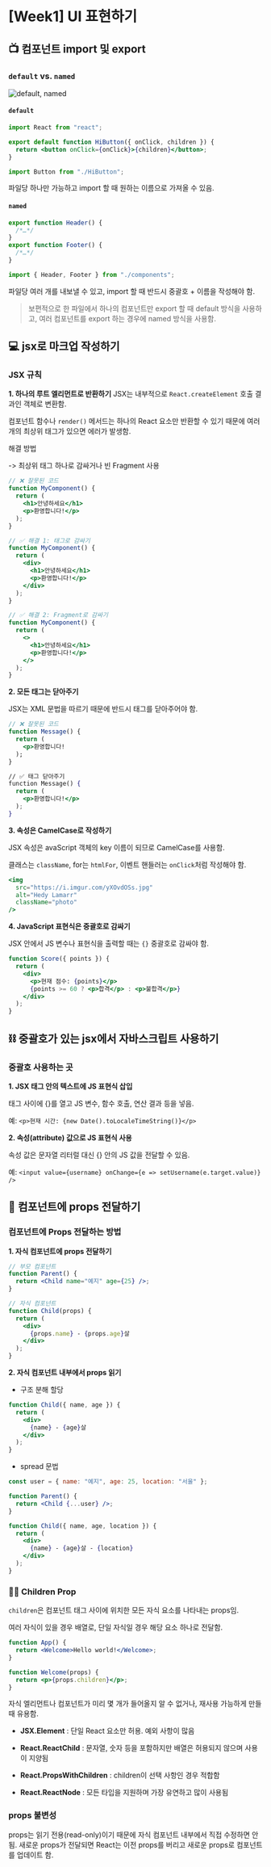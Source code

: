 # [Week1] UI 표현하기

## 📺 컴포넌트 import 및 export

### `default` vs. `named`

![default, named](./images/import-export.svg)

#### `default`

```jsx
import React from "react";

export default function HiButton({ onClick, children }) {
  return <button onClick={onClick}>{children}</button>;
}
```

```jsx
import Button from "./HiButton";
```

파일당 하나만 가능하고 import 할 때 원하는 이름으로 가져올 수 있음.

#### `named`

```jsx
export function Header() {
  /*…*/
}
export function Footer() {
  /*…*/
}
```

```jsx
import { Header, Footer } from "./components";
```

파일당 여러 개를 내보낼 수 있고, import 할 때 반드시 중괄호 + 이름을 작성해야 함.

> 보편적으로 한 파일에서 하나의 컴포넌트만 export 할 때 default 방식을 사용하고, 여러 컴포넌트를 export 하는 경우에 named 방식을 사용함.

## 💻 jsx로 마크업 작성하기

### JSX 규칙

**1. 하나의 루트 엘리먼트로 반환하기**
JSX는 내부적으로 `React.createElement` 호출 결과인 객체로 변환함.

컴포넌트 함수나 `render()` 메서드는 하나의 React 요소만 반환할 수 있기 때문에 여러 개의 최상위 태그가 있으면 에러가 발생함.

해결 방법

-> 최상위 태그 하나로 감싸거나 빈 Fragment 사용

```jsx
// ❌ 잘못된 코드
function MyComponent() {
  return (
    <h1>안녕하세요</h1>
    <p>환영합니다!</p>
  );
}

// ✅ 해결 1: 태그로 감싸기
function MyComponent() {
  return (
    <div>
      <h1>안녕하세요</h1>
      <p>환영합니다!</p>
    </div>
  );
}

// ✅ 해결 2: Fragment로 감싸기
function MyComponent() {
  return (
    <>
      <h1>안녕하세요</h1>
      <p>환영합니다!</p>
    </>
  );
}
```

**2. 모든 태그는 닫아주기**

JSX는 XML 문법을 따르기 때문에 반드시 태그를 닫아주어야 함.

```jsx
// ❌ 잘못된 코드
function Message() {
  return (
    <p>환영합니다!
  );
}

// ✅ 태그 닫아주기
function Message() {
  return (
    <p>환영합니다!</p>
  );
}

```

**3. 속성은 CamelCase로 작성하기**

JSX 속성은 avaScript 객체의 key 이름이 되므로 CamelCase를 사용함.

클래스는 `className`, for는 `htmlFor`, 이벤트 핸들러는 `onClick`처럼 작성해야 함.

```jsx
<img
  src="https://i.imgur.com/yXOvdOSs.jpg"
  alt="Hedy Lamarr"
  className="photo"
/>
```

**4. JavaScript 표현식은 중괄호로 감싸기**

JSX 안에서 JS 변수나 표현식을 출력할 때는 `{}` 중괄호로 감싸야 함.

```jsx
function Score({ points }) {
  return (
    <div>
      <p>현재 점수: {points}</p>
      {points >= 60 ? <p>합격</p> : <p>불합격</p>}
    </div>
  );
}
```

## ⛓️ 중괄호가 있는 jsx에서 자바스크립트 사용하기

### 중괄호 사용하는 곳

**1. JSX 태그 안의 텍스트에 JS 표현식 삽입**

태그 사이에 {}를 열고 JS 변수, 함수 호출, 연산 결과 등을 넣음.

예: `<p>현재 시간: {new Date().toLocaleTimeString()}</p>`

**2. 속성(attribute) 값으로 JS 표현식 사용**

속성 값은 문자열 리터럴 대신 {} 안의 JS 값을 전달할 수 있음.

예: `<input value={username} onChange={e => setUsername(e.target.value)} />`

## 🚀 컴포넌트에 props 전달하기

### 컴포넌트에 Props 전달하는 방법

**1. 자식 컴포넌트에 props 전달하기**

```jsx
// 부모 컴포넌트
function Parent() {
  return <Child name="예지" age={25} />;
}

// 자식 컴포넌트
function Child(props) {
  return (
    <div>
      {props.name} - {props.age}살
    </div>
  );
}
```

**2. 자식 컴포넌트 내부에서 props 읽기**

- 구조 분해 할당

```jsx
function Child({ name, age }) {
  return (
    <div>
      {name} - {age}살
    </div>
  );
}
```

- spread 문법

```jsx
const user = { name: "예지", age: 25, location: "서울" };

function Parent() {
  return <Child {...user} />;
}

function Child({ name, age, location }) {
  return (
    <div>
      {name} - {age}살 - {location}
    </div>
  );
}
```

### 👧🏻 Children Prop

`children`은 컴포넌트 태그 사이에 위치한 모든 자식 요소를 나타내는 props임.

여러 자식이 있을 경우 배열로, 단일 자식일 경우 해당 요소 하나로 전달함.

```jsx
function App() {
  return <Welcome>Hello world!</Welcome>;
}
```

```jsx
function Welcome(props) {
  return <p>{props.children}</p>;
}
```

자식 엘리먼트나 컴포넌트가 미리 몇 개가 들어올지 알 수 없거나, 재사용 가능하게 만들 때 유용함.

- **JSX.Element** : 단일 React 요소만 허용. 예외 사항이 많음

- **React.ReactChild** : 문자열, 숫자 등을 포함하지만 배열은 허용되지 않으며 사용이 지양됨

- **React.PropsWithChildren** : children이 선택 사항인 경우 적합함

- **React.ReactNode** : 모든 타입을 지원하며 가장 유연하고 많이 사용됨

### props 불변성

props는 읽기 전용(read-only)이기 때문에 자식 컴포넌트 내부에서 직접 수정하면 안 됨.
새로운 props가 전달되면 React는 이전 props를 버리고 새로운 props로 컴포넌트를 업데이트 함.
